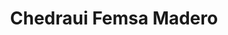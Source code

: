 ---
title: "Chedraui Femsa Madero"
url: /oaxaca-de-juarez/chedraui-femsa-madero/
shop: Supermarkt
---